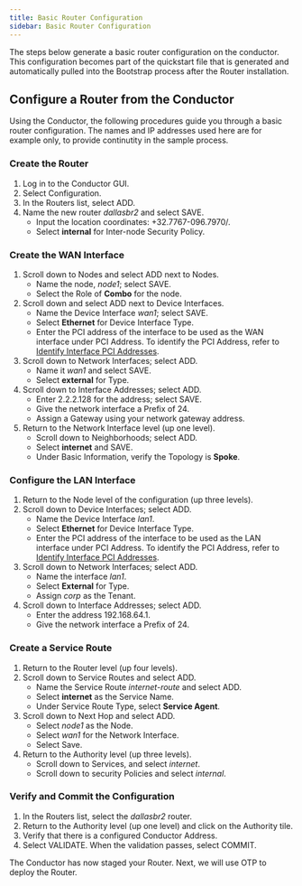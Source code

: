 ```yaml
---
title: Basic Router Configuration
sidebar: Basic Router Configuration
---
```

The steps below generate a basic router configuration on the conductor. This configuration becomes part of the quickstart file that is generated and automatically pulled into the Bootstrap process after the Router installation. 

## Configure a Router from the Conductor
Using the Conductor, the following procedures guide you through a basic router configuration. The names and IP addresses used here are for example only, to provide continutity in the sample process. 

### Create the Router
1.	Log in to the Conductor GUI.
2.	Select Configuration.
3.	In the Routers list, select ADD. 
4.	Name the new router _dallasbr2_ and select SAVE. 
	- Input the location coordinates: +32.7767-096.7970/. 
	- Select **internal** for Inter-node Security Policy. 

### Create the WAN Interface 
1.	Scroll down to Nodes and select ADD next to Nodes. 
	- Name the node, _node1_; select SAVE. 
	- Select the Role of **Combo** for the node. 
2.	Scroll down and select ADD next to Device Interfaces. 
	- Name the Device Interface _wan1_; select SAVE.
	- Select **Ethernet** for Device Interface Type.
	- Enter the PCI address of the interface to be used as the WAN interface under PCI Address. To identify the PCI Address, refer to [Identify Interface PCI Addresses](intro_system_reqs.md#identify-interface-pci-addresses).
3.	Scroll down to Network Interfaces; select ADD. 
	- Name it _wan1_ and select SAVE. 
	- Select **external** for Type. 
4.	Scroll down to Interface Addresses; select ADD. 
	- Enter 2.2.2.128 for the address; select SAVE. 
	- Give the network interface a Prefix of 24. 
	- Assign a Gateway using your network gateway address.  
5.	Return to the Network Interface level (up one level).
	- Scroll down to Neighborhoods; select ADD. 
	- Select **internet** and SAVE.
	- Under Basic Information, verify the Topology is **Spoke**. 

### Configure the LAN Interface	
1.	Return to the Node level of the configuration (up three levels). 
2.	Scroll down to Device Interfaces; select ADD. 
	- Name the Device Interface _lan1_.
	- Select **Ethernet** for Device Interface Type.
	- Enter the PCI address of the interface to be used as the LAN interface under PCI Address. To identify the PCI Address, refer to [Identify Interface PCI Addresses](intro_system_reqs.md#identify-interface-pci-addresses).
3.	Scroll down to Network Interfaces; select ADD. 
	- Name the interface _lan1_.  
	- Select **External** for Type. 
	- Assign _corp_ as the Tenant. 
4.	Scroll down to Interface Addresses; select ADD. 
	- Enter the address 192.168.64.1. 
	- Give the network interface a Prefix of 24. 

### Create a Service Route
1.	Return to the Router level (up four levels).
2.	Scroll down to Service Routes and select ADD.
	- Name the Service Route _internet-route_ and select ADD.
 	- Select **internet** as the Service Name.
 	- Under Service Route Type, select **Service Agent**.
3.	Scroll down to Next Hop and select ADD.
	- Select _node1_ as the Node.
	- Select _wan1_ for the Network Interface.
	- Select Save. 
4.	Return to the Authority level (up three levels).
	- Scroll down to Services, and select _internet_.
	- Scroll down to security Policies and select _internal_.

### Verify and Commit the Configuration
1.	In the Routers list, select the _dallasbr2_ router.
2.	Return to the Authority level (up one level) and click on the Authority tile. 
3.	Verify that there is a configured Conductor Address.
4.	Select VALIDATE. When the validation passes, select COMMIT. 

The Conductor has now staged your Router. Next, we will use OTP to deploy the Router. 

